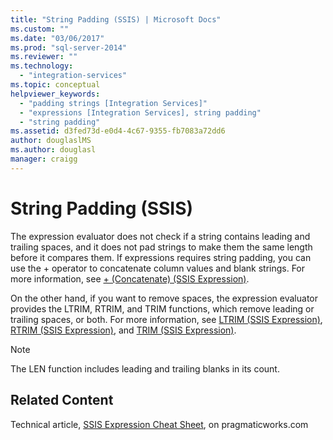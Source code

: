 ```yaml
---
title: "String Padding (SSIS) | Microsoft Docs"
ms.custom: ""
ms.date: "03/06/2017"
ms.prod: "sql-server-2014"
ms.reviewer: ""
ms.technology: 
  - "integration-services"
ms.topic: conceptual
helpviewer_keywords: 
  - "padding strings [Integration Services]"
  - "expressions [Integration Services], string padding"
  - "string padding"
ms.assetid: d3fed73d-e0d4-4c67-9355-fb7083a72dd6
author: douglaslMS
ms.author: douglasl
manager: craigg
---
```

# String Padding (SSIS)
  The expression evaluator does not check if a string contains leading and trailing spaces, and it does not pad strings to make them the same length before it compares them. If expressions requires string padding, you can use the + operator to concatenate column values and blank strings. For more information, see [+ &#40;Concatenate&#41; &#40;SSIS Expression&#41;](concatenate-ssis-expression.md).  
  
 On the other hand, if you want to remove spaces, the expression evaluator provides the LTRIM, RTRIM, and TRIM functions, which remove leading or trailing spaces, or both. For more information, see [LTRIM &#40;SSIS Expression&#41;](trim-ssis-expression.md), [RTRIM &#40;SSIS Expression&#41;](rtrim-ssis-expression.md), and [TRIM &#40;SSIS Expression&#41;](trim-ssis-expression.md).  
  
> [!NOTE]  
>  The LEN function includes leading and trailing blanks in its count.  
  
## Related Content  
 Technical article, [SSIS Expression Cheat Sheet](http://go.microsoft.com/fwlink/?LinkId=217683), on pragmaticworks.com  
  
  
